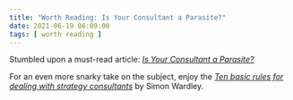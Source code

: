 ```yaml
---
title: "Worth Reading: Is Your Consultant a Parasite?"
date: 2021-06-19 06:09:00
tags: [ worth reading ]
---
```

Stumbled upon a must-read article: _[Is Your Consultant a Parasite?](https://ea.rna.nl/2021/06/06/is-your-consultant-a-parasite/)_

For an even more snarky take on the subject, enjoy the _[Ten basic rules for dealing with strategy consultants](https://blog.gardeviance.org/2015/10/ten-basic-rules-for-dealing-with.html)_ by Simon Wardley.

